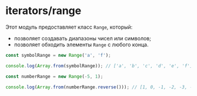# iterators/range

Этот модуль предоставляет класс `Range`, который:

  - позволяет создавать диапазоны чисел или символов;
  - позволяет обходить элементы `Range` с любого конца.

```js
const symbolRange = new Range('a', 'f');

console.log(Array.from(symbolRange)); // ['a', 'b', 'c', 'd', 'e', 'f']

const numberRange = new Range(-5, 1);

console.log(Array.from(numberRange.reverse())); // [1, 0, -1, -2, -3, -4, -5]
```
